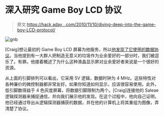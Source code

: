 # 深入研究 Game Boy LCD 协议

> 原文:[https://hack aday . com/2010/11/10/diving-deep-into-the-game-boy-LCD-protocol/](https://hackaday.com/2010/11/10/diving-deep-into-the-game-boy-lcd-protocol/)

![](../Images/647f2e01b64e1e59d1a4f6624a8ec88d.png "gnb")

[Craig]想让最初的 Game Boy LCD 屏幕为他服务，所以[他发现了它使用的数据协议](http://flashingleds.wordpress.com/2010/10/26/intercepting-the-gameboy-lcd/)。当他提到有一大群人把制造无意义的垃圾作为业余爱好的一部分时，我们被逗乐了。有罪。他接着概述了为什么这种液晶显示屏对业余爱好者来说是一个很好的资源。

从上面的引脚排列可以看出，它采用 5V 逻辑，数据时钟为 4 MHz。这些特性对各种廉价的微控制器都非常友好。如果你知道如何显示，应该很容易使用。此外，低引脚数得益于 4 色灰度屏幕，将数据引脚限制为两个。[Craig]连接他的 Saleae 逻辑探测器来捕捉通信，并向我们展示他的发现。在这个过程中，他向自己证明，他已经通过导出从逻辑探测器捕获的数据，并在他的计算机上将其重组为图像，弄清楚了协议。